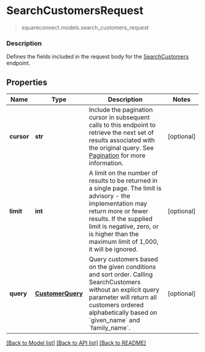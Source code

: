 # SearchCustomersRequest
> squareconnect.models.search_customers_request

### Description

Defines the fields included in the request body for the [SearchCustomers](#endpoint-searchcustomer) endpoint.

## Properties
Name | Type | Description | Notes
------------ | ------------- | ------------- | -------------
**cursor** | **str** | Include the pagination cursor in subsequent calls to this endpoint to retrieve the next set of results associated with the original query.  See [Pagination](/basics/api101/pagination) for more information. | [optional] 
**limit** | **int** | A limit on the number of results to be returned in a single page. The limit is advisory - the implementation may return more or fewer results. If the supplied limit is negative, zero, or is higher than the maximum limit of 1,000, it will be ignored. | [optional] 
**query** | [**CustomerQuery**](CustomerQuery.md) | Query customers based on the given conditions and sort order. Calling SearchCustomers without an explicit query parameter will return all customers ordered alphabetically based on &#x60;given_name&#x60; and &#x60;family_name&#x60;. | [optional] 

[[Back to Model list]](../README.md#documentation-for-models) [[Back to API list]](../README.md#documentation-for-api-endpoints) [[Back to README]](../README.md)



